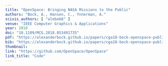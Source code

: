 ```yaml
---
title: "OpenSpace: Bringing NASA Missions to the Public"
authors: "Bock, A., Hansen, C., Ynnerman, A."
scivis_authors: [ "alebo68" ]
venue: "IEEE Computer Graphics & Applications"
year: 2018
doi: "10.1109/MCG.2018.053491735"
pdf: "https://alexanderbock.github.io/papers/cga18-bock-openspace-public.pdf"
bib: "https://alexanderbock.github.io/papers/cga18-bock-openspace-public.bib"
thumbnail: 
link: "https://github.com/OpenSpace/OpenSpace"
link_title: "Code"
---
```


